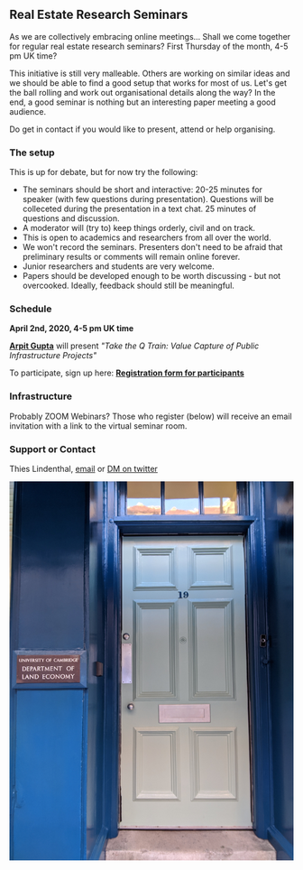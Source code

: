 ## Real Estate Research Seminars

As we are collectively embracing online meetings... Shall we come together for regular real estate research seminars? First Thursday of the month, 4-5 pm UK time?

This initiative is still very malleable. Others are working on similar ideas and we should be able to find a good setup that works for most of us. Let's get the ball rolling and work out organisational details along the way? In the end, a good seminar is nothing but an interesting paper meeting a good audience.

Do get in contact if you would like to present, attend or help organising. 

### The setup

This is up for debate, but for now try the following:

- The seminars should be short and interactive: 20-25 minutes for speaker (with few questions during presentation). Questions will be colleceted during the presentation in a text chat. 25 minutes of questions and discussion. 
- A moderator will (try to) keep things orderly, civil and on track.
- This is open to academics and researchers from all over the world.
- We won't record the seminars. Presenters don't need to be afraid that preliminary results or comments will remain online forever.
- Junior researchers and students are very welcome. 
- Papers should be developed enough to be worth discussing - but not overcooked. Ideally, feedback should still be meaningful.

### Schedule

**April 2nd, 2020, 4-5 pm UK time**

**[Arpit Gupta](https://www.stern.nyu.edu/faculty/bio/arpit-gupta)** will present *"Take the Q Train: Value Capture of Public Infrastructure Projects"*

To participate, sign up here:  **[Registration form for participants](https://forms.gle/dEXQicjaLnHRB9Nr5)**


### Infrastructure

Probably ZOOM Webinars? 
Those who register (below) will receive an email invitation with a link to the virtual seminar room.



### Support or Contact

Thies Lindenthal, [email](mailto:htl24@cam.ac.uk) or [DM on twitter](https://twitter.com/thieslindenthal)

![LE Image](IMG_20191118_092700.jpg)
